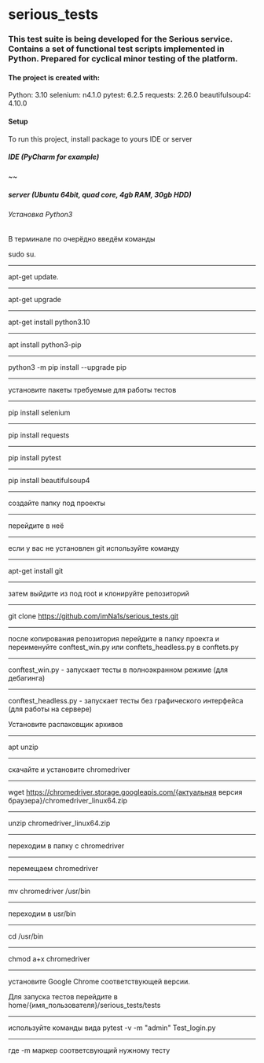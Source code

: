# serious_tests
### This test suite is being developed for the Serious service. Contains a set of functional test scripts implemented in Python. Prepared for cyclical minor testing of the platform. 
#### The project is created with:
Python: 3.10
selenium: n4.1.0
pytest: 6.2.5
requests: 2.26.0
beautifulsoup4: 4.10.0

#### Setup
To run this project, install package to yours IDE or server

##### IDE (PyCharm for example)

~~

##### server (Ubuntu 64bit, quad core, 4gb RAM, 30gb HDD)

###### Установка Python3

В терминале по очерёдно введём команды

sudo su.
_______________
apt-get update.
_______________
apt-get upgrade
_______________
apt-get install python3.10
_______________
apt install python3-pip
_______________
python3 -m pip install --upgrade pip
_______________
установите пакеты требуемые для работы тестов
_______________
pip install selenium
_______________
pip install requests
_______________
pip install pytest
_______________
pip install beautifulsoup4
_______________
создайте папку под проекты
_______________
перейдите в неё
_______________
если у вас не установлен git используйте команду 
_______________
apt-get install git
_______________
затем выйдите из под root и клонируйте репозиторий
_______________
git clone https://github.com/imNa1s/serious_tests.git
_______________
после копирования репозитория перейдите в папку проекта и переименуйте conftest_win.py или conftets_headless.py в conftets.py
_______________
conftest_win.py - запускает тесты в полноэкранном режиме (для дебагинга)
_______________
conftest_headless.py - запускает тесты без графического интерфейса (для работы на сервере)

Установите распаковщик архивов
_______________
apt unzip
_______________
скачайте и установите chromedriver
_______________
wget https://chromedriver.storage.googleapis.com/{актуальная версия браузера}/chromedriver_linux64.zip
_______________
unzip chromedriver_linux64.zip
_______________
переходим в папку с chromedriver
_______________
перемещаем chromedriver
_______________
mv chromedriver /usr/bin
_______________
переходим в usr/bin
_______________
cd /usr/bin
_______________
chmod a+x chromedriver
_______________
установите Google Chrome соответствующей версии.

Для запуска тестов перейдите в home/{имя_пользователя}/serious_tests/tests
_______________
используйте команды вида pytest -v -m "admin" Test_login.py
_______________
где -m маркер соответсвующий нужному тесту
